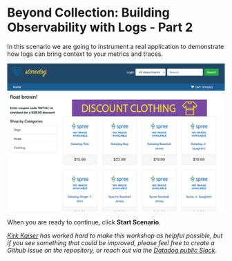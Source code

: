 # Beyond Collection: Building Observability with Logs - Part 2

In this scenario we are going to instrument a real application to demonstrate how logs can bring context to your metrics and traces.

![app_homepage](https://raw.githubusercontent.com/l0k0ms/workshops/master/log-workshop-4/images/app_homepage.png)

When you are ready to continue, click **Start Scenario**.

*[Kirk Kaiser](https://twitter.com/burningion) has worked hard to make this workshop as helpful possible, but if you see something that could be improved, please feel free to create a Github issue on the repository, or reach out via the [Datadog public Slack](https://chat.datadoghq.com/).*